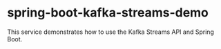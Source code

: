 # spring-boot-kafka-streams-demo
This service demonstrates how to use the Kafka Streams API and Spring Boot.
